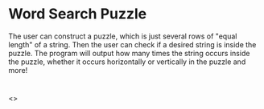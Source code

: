 # Word Search Puzzle
The user can construct a puzzle, which is just several rows of "equal length" of a string. Then the user can check if a desired string is inside the puzzle. The program will output how many times the string occurs inside the puzzle, whether it occurs horizontally or vertically in the puzzle and more!

#
<>